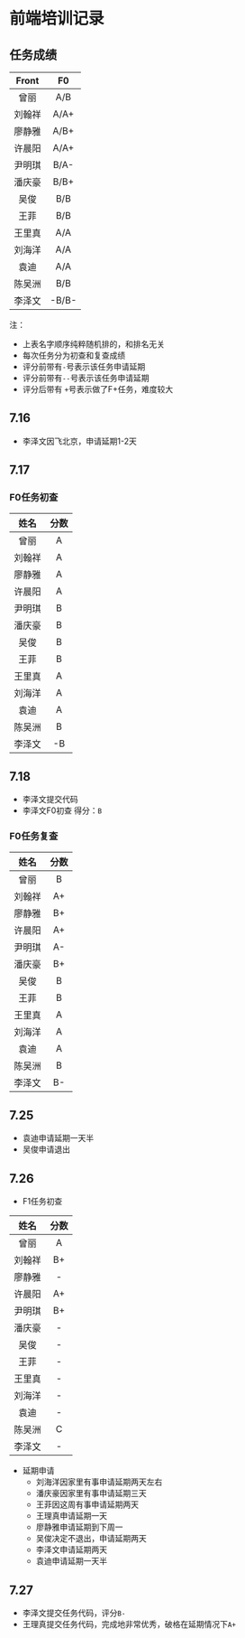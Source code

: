 # 前端培训记录

## 任务成绩
| Front | F0 |
|:-----:|:-----:|
| 曾丽 | A/B |
| 刘翰祥 | A/A+ |
| 廖静雅 | A/B+ |
| 许晨阳 | A/A+ |
| 尹明琪 | B/A- |
| 潘庆豪 | B/B+ |
| 吴俊 | B/B |
| 王菲 | B/B |
| 王里真 | A/A |
| 刘海洋 | A/A |
| 袁迪 | A/A |
| 陈吴洲 | B/B |
| 李泽文 | -B/B- |

注：
- 上表名字顺序纯粹随机排的，和排名无关
- 每次任务分为初查和复查成绩
- 评分前带有`-`号表示该任务申请延期
- 评分前带有`--`号表示该任务申请延期
- 评分后带有 `+`号表示做了F+任务，难度较大

## 7.16
- 李泽文因飞北京，申请延期1-2天

## 7.17
### F0任务初查
| 姓名 | 分数 |
|:-----:|:-----:|
| 曾丽 | A |
| 刘翰祥 | A |
| 廖静雅 | A |
| 许晨阳 | A |
| 尹明琪 | B |
| 潘庆豪 | B |
| 吴俊 | B |
| 王菲 | B |
| 王里真 | A |
| 刘海洋 | A |
| 袁迪 | A |
| 陈吴洲 | B |
| 李泽文 | -B |

## 7.18
- 李泽文提交代码
- 李泽文F0初查 得分：`B`

### F0任务复查
| 姓名 | 分数 |
|:-----:|:-----:|
| 曾丽 | B |
| 刘翰祥 | A+ |
| 廖静雅 | B+ |
| 许晨阳 | A+ |
| 尹明琪 | A- |
| 潘庆豪 | B+ |
| 吴俊 | B |
| 王菲 | B |
| 王里真 | A |
| 刘海洋 | A |
| 袁迪 | A |
| 陈吴洲 | B |
| 李泽文 | B- |

## 7.25
- 袁迪申请延期一天半
- 吴俊申请退出

## 7.26
- F1任务初查

| 姓名 | 分数 |
|:-----:|:-----:|
| 曾丽 | A |
| 刘翰祥 | B+ |
| 廖静雅 | - |
| 许晨阳 | A+ |
| 尹明琪 | B+ |
| 潘庆豪 | - |
| 吴俊 | - |
| 王菲 | - |
| 王里真 | - |
| 刘海洋 | - |
| 袁迪 | - |
| 陈吴洲 | C |
| 李泽文 | - |

- 延期申请
  - 刘海洋因家里有事申请延期两天左右
  - 潘庆豪因家里有事申请延期三天
  - 王菲因这周有事申请延期两天
  - 王理真申请延期一天
  - 廖静雅申请延期到下周一
  - 吴俊决定不退出，申请延期两天
  - 李泽文申请延期两天
  - 袁迪申请延期一天半

## 7.27
- 李泽文提交任务代码，评分`B-`
- 王理真提交任务代码，完成地非常优秀，破格在延期情况下`A+`
